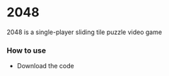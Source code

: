 # 2048
2048 is a single-player sliding tile puzzle video game

### How to use
* <a herf="https://github.com/Rose-Oneill/2048/archive/refs/heads/main.zip">Download the code</a>
